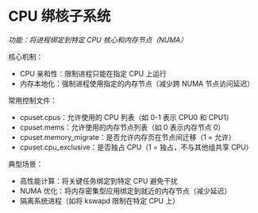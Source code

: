 # CPU 绑核子系统

*功能：将进程绑定到特定 CPU 核心和内存节点（NUMA）*

核心机制：

* CPU 亲和性：限制进程只能在指定 CPU 上运行
* 内存本地化：强制进程使用指定的内存节点（减少跨 NUMA 节点访问延迟）

常用控制文件：

* cpuset.cpus：允许使用的 CPU 列表（如 0-1 表示 CPU0 和 CPU1）
* cpuset.mems：允许使用的内存节点列表（如 0 表示内存节点 0）
* cpuset.memory_migrate：是否允许内存页在节点间迁移（1 = 允许）
* cpuset.cpu_exclusive：是否独占 CPU（1 = 独占，不与其他组共享 CPU）

典型场景：
* 高性能计算：将关键任务绑定到特定 CPU 避免干扰 
* NUMA 优化：将内存密集型应用绑定到就近的内存节点（减少延迟） 
* 隔离系统进程（如将 kswapd 限制在特定 CPU 上）

